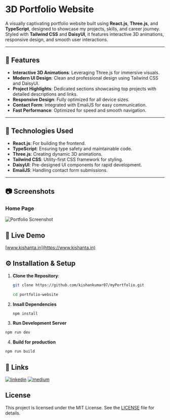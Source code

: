 # 3D Portfolio Website

A visually captivating portfolio website built using **React.js**, **Three.js**, and **TypeScript**, designed to showcase my projects, skills, and career journey. Styled with **Tailwind CSS** and **DaisyUI**, it features interactive 3D animations, responsive design, and smooth user interactions.

---

## 🌟 Features

- **Interactive 3D Animations**: Leveraging Three.js for immersive visuals.
- **Modern UI Design**: Clean and professional design using Tailwind CSS and DaisyUI.
- **Project Highlights**: Dedicated sections showcasing top projects with detailed descriptions and links.
- **Responsive Design**: Fully optimized for all device sizes.
- **Contact Form**: Integrated with EmailJS for easy communication.
- **Fast Performance**: Optimized for speed and smooth navigation.

---

## 🚀 Technologies Used

- **React.js**: For building the frontend.
- **TypeScript**: Ensuring type safety and maintainable code.
- **Three.js**: Creating dynamic 3D animations.
- **Tailwind CSS**: Utility-first CSS framework for styling.
- **DaisyUI**: Pre-designed UI components for rapid development.
- **EmailJS**: Handling contact form submissions.

---

## 📷 Screenshots

### Home Page 
![Portfolio Screenshot](https://drive.google.com/uc?export=view&id=1FOK5Y5_f6CRa6PIz-4xS2m6QrJ1gNK1s)



## 🔗 Live Demo

[www.kishanta.in](https://www.kishanta.in)




## ⚙️ Installation & Setup

1. **Clone the Repository**:
   ```bash
   git clone https://github.com/kishankumar07/myPortfolio.git
  
   cd portfolio-website
   ```
2. **Insall Dependencies**  
    ```bash
    npm install
    ```
3. **Run Development Server**    
  ```bash
  npm run dev
  ```
4. **Build for production**  
  ```bash
  npm run build
  ```



## 🔗 Links


[![linkedin](https://img.shields.io/badge/linkedin-0A66C2?style=for-the-badge&logo=linkedin&logoColor=white)](https://www.linkedin.com/in/kishan-ta)
[![medium](https://img.shields.io/badge/medium-12100E?style=for-the-badge&logo=medium&logoColor=white)](https://medium.com/@kishantashok)




## License


This project is licensed under the MIT License. See the [LICENSE](https://opensource.org/license/mit) file for details.